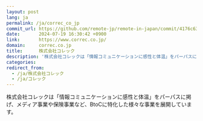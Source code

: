 ```yaml
---
layout: post
lang: ja
permalink: /ja/correc_co_jp
commit_url: https://github.com/remote-jp/remote-in-japan/commit/4176c63b7d99d82cd596a66bd8852a6a10106401
date:       2024-07-19 16:30:42 +0900
link:       https://www.correc.co.jp/
domain:     correc.co.jp
title:      株式会社コレック
description: '株式会社コレックは「情報コミュニケーションに感性と体温」をパーパスに掲げ、メディア事業や保険事業など、BtoCに特化した様々な事業を展開しています。'
categories: 
redirect_from:
  - /ja/株式会社コレック
  - /ja/コレック
---
```


<p>株式会社コレックは「情報コミュニケーションに感性と体温」をパーパスに掲げ、メディア事業や保険事業など、BtoCに特化した様々な事業を展開しています。</p>
